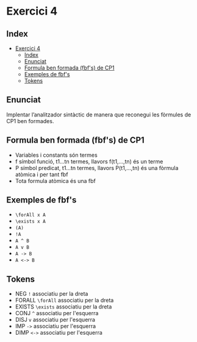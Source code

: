# Exercici 4

## Index

- [Exercici 4](#exercici-4)
  - [Index](#index)
  - [Enunciat](#enunciat)
  - [Formula ben formada (fbf's) de CP1](#formula-ben-formada-fbfs-de-cp1)
  - [Exemples de fbf's](#exemples-de-fbfs)
  - [Tokens](#tokens)

## Enunciat
Implentar l’analitzador sintàctic de manera que reconegui les fòrmules de CP1 ben formades.

## Formula ben formada (fbf's) de CP1
- Variables i constants són termes
- f símbol funció, t1...tn termes, llavors f(t1,...,tn) és un terme
- P símbol predicat, t1...tn termes, llavors P(t1,...,tn) és una fòrmula atòmica i per tant fbf
- Tota formula atòmica és una fbf

## Exemples de fbf's
- `\forAll x A`
- `\exists x A`
- `(A)`
- `!A`
- `A ^ B`
- `A v B`
- `A -> B`
- `A <-> B`

## Tokens
- NEG `!` associatiu per la dreta 
- FORALL `\forAll` associatiu per la dreta 
- EXISTS `\exists` associatiu per la dreta
- CONJ `^` associatiu per l'esquerra
- DISJ `v` associatiu per l'esquerra
- IMP `->` associatiu per l'esquerra
- DIMP `<->` associatiu per l'esquerra